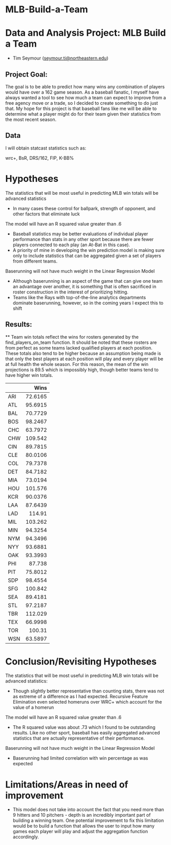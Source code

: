 # MLB-Build-a-Team

# Data and Analysis Project: MLB Build a Team
- Tim Seymour (seymour.ti@northeastern.edu)

## Project Goal:
The goal is to be able to predict how many wins any combination of players would have over a 162 game season. As a baseball fanatic, I myself have always wanted a tool to see how much a team can expect to improve from a free agency move or a trade, so I decided to create something to do just that. My hope for this project is that baseball fans like me will be able to determine what a player might do for their team given their statistics from the most recent season.

<a id='data'></a>

## Data
I will obtain statcast statistics such as:

wrc+, BsR, DRS/162, FIP, K-BB%

# Hypotheses

The statistics that will be most useful in predicting MLB win totals will be advanced statistics
 - In many cases these control for ballpark, strength of opponent, and other factors that eliminate luck

The model will have an R squared value greater than .6
 - Baseball statistics may be better evaluations of individual player performance than stats in any other sport because there are fewer players connected to each play (an At-Bat in this case).
 - A priority of mine in developing the win prediction model is making sure only to include statistics that can be aggregated given a set of players from different teams.

Baserunning will not have much weight in the Linear Regression Model
 - Although baserunning is an aspect of the game that can give one team an advantage over another, it is something that is often sacrificed in roster construction in the interest of prioritizing hitting. 
 - Teams like the Rays with top-of-the-line analytics departments dominate baserunning, however, so in the coming years I expect this to shift

## Results:
** Team win totals reflect the wins for rosters generated by the find_players_on_team function. It should be noted that these rosters are from perfect as some teams lacked qualified players at each position. These totals also tend to be higher because an assumption being made is that only the best players at each position will play and every player will be at full health the whole season. For this reason, the mean of the win projections is 89.5 which is impossibly high, though better teams tend to have higher win totals.

|     |     Wins |
|:----|---------:|
| ARI |  72.6165 |
| ATL |  95.6915 |
| BAL |  70.7729 |
| BOS |  98.2467 |
| CHC |  63.7972 |
| CHW | 109.542  |
| CIN |  89.7815 |
| CLE |  80.0106 |
| COL |  79.7378 |
| DET |  84.7182 |
| MIA |  73.0194 |
| HOU | 101.576  |
| KCR |  90.0376 |
| LAA |  87.6439 |
| LAD | 114.91   |
| MIL | 103.262  |
| MIN |  94.3254 |
| NYM |  94.3496 |
| NYY |  93.6881 |
| OAK |  93.3993 |
| PHI |  87.738  |
| PIT |  75.8012 |
| SDP |  98.4554 |
| SFG | 100.842  |
| SEA |  89.4181 |
| STL |  97.2187 |
| TBR | 112.029  |
| TEX |  66.9998 |
| TOR | 100.31   |
| WSN |  63.5897 |

# Conclusion/Revisiting Hypotheses
The statistics that will be most useful in predicting MLB win totals will be advanced statistics:
 - Though slightly better representative than counting stats, there was not as extreme of a difference as I had expected. Recursive Feature Elimination even selected homeruns over WRC+ which account for the value of a homerun

The model will have an R squared value greater than .6
 - The R squared value was about .73 which I found to be outstanding results. Like no other sport, baseball has easily aggregated advanced statistics that are actually representative of their performance.

Baserunning will not have much weight in the Linear Regression Model
 - Baserunning had limited correlation with win percentage as was expected

# Limitations/Areas in need of improvement
- This model does not take into account the fact that you need more than 9 hitters and 10 pitchers - depth is an incredibly important part of building a winning team. One potential improvement to fix this limitation would be to build a function that allows the user to input how many games each player will play and adjust the aggregation function accordingly.
